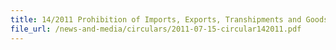 ```yaml
---
title: 14/2011 Prohibition of Imports, Exports, Transhipments and Goods in Transit from/to Eritrea
file_url: /news-and-media/circulars/2011-07-15-circular142011.pdf
---
```

